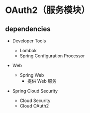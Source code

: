 # OAuth2（服务模块）

## dependencies
- Developer Tools
  - Lombok
  - Spring Configuration Processor

- Web
  - Spring Web
    - 提供 Web 服务

- Spring Cloud Security
    - Cloud Security
    - Cloud OAuth2
